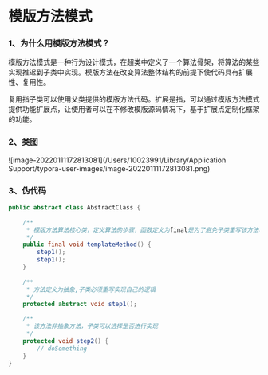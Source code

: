 # 模版方法模式

### 1、为什么用模版方法模式？

模版方法模式是一种行为设计模式，在超类中定义了一个算法骨架，将算法的某些实现推迟到子类中实现。模版方法在改变算法整体结构的前提下使代码具有扩展性、复用性。

复用指子类可以使用父类提供的模版方法代码。扩展是指，可以通过模版方法模式提供功能扩展点，让使用者可以在不修改模版源码情况下，基于扩展点定制化框架的功能。

### 2、类图

![image-20220111172813081](/Users/10023991/Library/Application Support/typora-user-images/image-20220111172813081.png)

### 3、伪代码

```java
public abstract class AbstractClass {
    
    /**
     * 模版方法算法核心类，定义算法的步骤，函数定义为final是为了避免子类重写该方法改变算法框架
     */
    public final void templateMethod() {
        step1();
        step1();
    }
    
    /**
     * 方法定义为抽象,子类必须重写实现自己的逻辑
     */
    protected abstract void step1();

    /**
     * 该方法非抽象方法，子类可以选择是否进行实现
     */
    protected void step2() {
        // doSomething
    }
}
```

